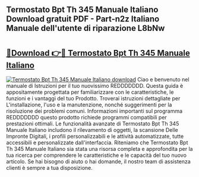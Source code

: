 ## Termostato Bpt Th 345 Manuale Italiano Download gratuit PDF - Part-n2z Italiano Manuale dell'utente di riparazione L8bNw

# <h2><a href="http://dfgr59.blite.top/?on=Termostato+Bpt+Th+345+Manuale+Italiano">🔗Download 👉🔴 Termostato Bpt Th 345 Manuale Italiano</a></h2>

[![Termostato Bpt Th 345 Manuale Italiano download](https://i.imgur.com/lujVjoI.png)](http://dfgr59.blite.top/?on=Termostato+Bpt+Th+345+Manuale+Italiano)
Ciao e benvenuto nel manuale di Istruzioni per il tuo nuovissimo REDDDDDDD. Questa guida è appositamente progettata per familiarizzare con le caratteristiche, le funzioni e i vantaggi del tuo Prodotto. Troverai istruzioni dettagliate per L'installazione, l'uso e la manutenzione, nonché suggerimenti per la risoluzione dei problemi comuni. Informazioni importanti sul programma REDDDDDDD questo prodotto richiede programmi compatibili per prestazioni ottimali. Le funzionalità avanzate di Termostato Bpt Th 345 Manuale Italiano includono il rilevamento di oggetti, la scansione Delle Impronte Digitali, i profili personalizzabili e le attività automatizzate, tutte accessibili e personalizzate dall'interfaccia. Riteniamo che Termostato Bpt Th 345 Manuale Italiano sia stata una risorsa completa e approfondita per la tua ricerca per comprendere le caratteristiche e le capacità del tuo nuovo articolo. Se hai bisogno di aiuto o hai domande, il nostro team di assistenza clienti è sempre a tua disposizione.
